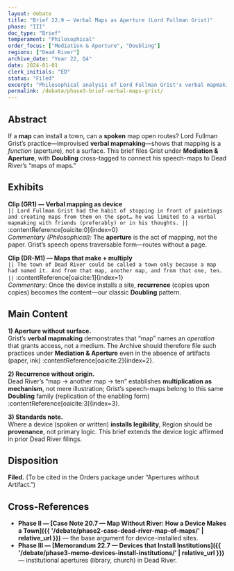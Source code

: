 ```yaml
---
layout: debate
title: "Brief 22.9 — Verbal Maps as Aperture (Lord Fullman Grist)"
phase: "III"
doc_type: "Brief"
temperament: "Philosophical"
order_focus: ["Mediation & Aperture", "Doubling"]
regions: ["Dead River"]
archive_date: "Year 22, Q4"
date: 2024-01-01
clerk_initials: "ED"
status: "Filed"
excerpt: "Philosophical analysis of Lord Fullman Grist's verbal mapmaking as aperture operation, connecting spoken maps to Dead River's device logic"
permalink: /debate/phase3-brief-verbal-maps-grist/
---
```


## Abstract
If a **map** can install a town, can a **spoken** map open routes? Lord Fullman Grist’s practice—improvised **verbal mapmaking**—shows that mapping is a *function* (aperture), not a surface. This brief files Grist under **Mediation & Aperture**, with **Doubling** cross-tagged to connect his speech-maps to Dead River’s “maps of maps.”

## Exhibits

**Clip (GR1) — Verbal mapping as device**  
`|| Lord Fullman Grist had the habit of stopping in front of paintings and creating maps from them on the spot… he was limited to a verbal mapmaking with friends (preferably) or in his thoughts. ||` :contentReference[oaicite:0]{index=0}  
*Commentary (Philosophical):* The **aperture** is the act of mapping, not the paper. Grist’s speech opens traversable form—routes without a page.

**Clip (DR-M1) — Maps that make + multiply**  
`|| The town of Dead River could be called a town only because a map had named it. And from that map, another map, and from that one, ten. ||` :contentReference[oaicite:1]{index=1}  
*Commentary:* Once the device installs a site, **recurrence** (copies upon copies) becomes the content—our classic **Doubling** pattern.

## Main Content
**1) Aperture without surface.**  
Grist’s **verbal mapmaking** demonstrates that “map” names an *operation* that grants access, not a medium. The Archive should therefore file such practices under **Mediation & Aperture** even in the absence of artifacts (paper, ink) :contentReference[oaicite:2]{index=2}.

**2) Recurrence without origin.**  
Dead River’s “map → another map → ten” establishes **multiplication as mechanism**, not mere illustration; Grist’s speech-maps belong to this same **Doubling** family (replication of the enabling form) :contentReference[oaicite:3]{index=3}.

**3) Standards note.**  
Where a device (spoken or written) **installs legibility**, Region should be **provenance**, not primary logic. This brief extends the device logic affirmed in prior Dead River filings.

## Disposition
**Filed.** (To be cited in the Orders package under “Apertures without Artifact.”)

## Cross-References
- **Phase II — [Case Note 20.7 — Map Without River: How a Device Makes a Town]({{ '/debate/phase2-case-dead-river-map-of-maps/' | relative_url }})** — the base argument for device-installed sites.  
- **Phase III — [Memorandum 22.7 — Devices that Install Institutions]({{ '/debate/phase3-memo-devices-install-institutions/' | relative_url }})** — institutional apertures (library, church) in Dead River.
